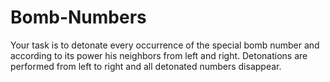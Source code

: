 # Bomb-Numbers

Your task is to detonate every occurrence of the special bomb number and according to its power his
neighbors from left and right. Detonations are performed from left to right and all detonated numbers
disappear.
